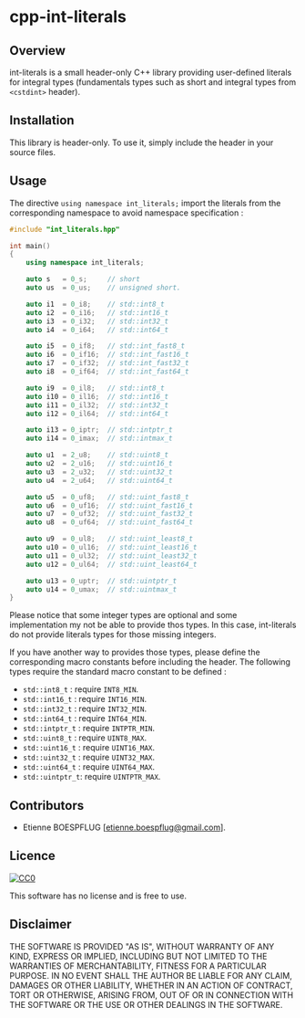 # cpp-int-literals

## Overview

int-literals is a small header-only C++ library providing user-defined literals for integral types (fundamentals types such as short and integral types from ```<cstdint>``` header).

## Installation

This library is header-only. To use it, simply include the header in your source files.

## Usage

The directive ```using namespace int_literals;``` import the literals from the corresponding namespace to avoid namespace specification :

```c++
#include "int_literals.hpp"

int main()
{
    using namespace int_literals;

    auto s   = 0_s;     // short
    auto us  = 0_us;    // unsigned short.

    auto i1  = 0_i8;    // std::int8_t
    auto i2  = 0_i16;   // std::int16_t
    auto i3  = 0_i32;   // std::int32_t
    auto i4  = 0_i64;   // std::int64_t

    auto i5  = 0_if8;   // std::int_fast8_t
    auto i6  = 0_if16;  // std::int_fast16_t
    auto i7  = 0_if32;  // std::int_fast32_t
    auto i8  = 0_if64;  // std::int_fast64_t

    auto i9  = 0_il8;   // std::int8_t
    auto i10 = 0_il16;  // std::int16_t
    auto i11 = 0_il32;  // std::int32_t
    auto i12 = 0_il64;  // std::int64_t

    auto i13 = 0_iptr;  // std::intptr_t
    auto i14 = 0_imax;  // std::intmax_t

    auto u1  = 2_u8;    // std::uint8_t
    auto u2  = 2_u16;   // std::uint16_t
    auto u3  = 2_u32;   // std::uint32_t
    auto u4  = 2_u64;   // std::uint64_t

    auto u5  = 0_uf8;   // std::uint_fast8_t
    auto u6  = 0_uf16;  // std::uint_fast16_t
    auto u7  = 0_uf32;  // std::uint_fast32_t
    auto u8  = 0_uf64;  // std::uint_fast64_t

    auto u9  = 0_ul8;   // std::uint_least8_t
    auto u10 = 0_ul16;  // std::uint_least16_t
    auto u11 = 0_ul32;  // std::uint_least32_t
    auto u12 = 0_ul64;  // std::uint_least64_t

    auto u13 = 0_uptr;  // std::uintptr_t
    auto u14 = 0_umax;  // std::uintmax_t
}
```

Please notice that some integer types are optional and some implementation my not be able to provide thos types. In this case, int-literals do not provide literals types for those missing integers.

If you have another way to provides those types, please define the corresponding macro constants before including the header.
The following types require the standard macro constant to be defined :
 - ```std::int8_t``` : require ```INT8_MIN```.  
 - ```std::int16_t``` : require ```INT16_MIN```.  
 - ```std::int32_t``` : require ```INT32_MIN```.  
 - ```std::int64_t```  : require ```INT64_MIN```.  
 - ```std::intptr_t``` : require ```INTPTR_MIN```.  
 - ```std::uint8_t```  : require ```UINT8_MAX```.  
 - ```std::uint16_t``` : require ```UINT16_MAX```.  
 - ```std::uint32_t``` : require ```UINT32_MAX```.  
 - ```std::uint64_t``` : require ```UINT64_MAX```.
 - ```std::uintptr_t```: require ```UINTPTR_MAX```.

## Contributors

 - Etienne BOESPFLUG [etienne.boespflug@gmail.com].

## Licence

[![CC0](https://licensebuttons.net/p/zero/1.0/88x31.png)](http://creativecommons.org/publicdomain/zero/1.0/)

This software has no license and is free to use.

## Disclaimer

THE SOFTWARE IS PROVIDED "AS IS", WITHOUT WARRANTY OF ANY KIND, EXPRESS OR IMPLIED, INCLUDING BUT NOT LIMITED TO THE WARRANTIES OF MERCHANTABILITY, FITNESS FOR A PARTICULAR PURPOSE. IN NO EVENT SHALL THE AUTHOR BE LIABLE FOR ANY CLAIM, DAMAGES OR OTHER LIABILITY, WHETHER IN AN ACTION OF CONTRACT, TORT OR OTHERWISE, ARISING FROM, OUT OF OR IN CONNECTION WITH THE SOFTWARE OR THE USE OR OTHER DEALINGS IN THE SOFTWARE.
